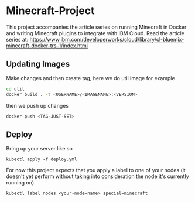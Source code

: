 # Minecraft-Project
This project accompanies the article series on running Minecraft in Docker and
writing Minecraft plugins to integrate with IBM Cloud. 
Read the article series at: https://www.ibm.com/developerworks/cloud/library/cl-bluemix-minecraft-docker-trs-1/index.html


## Updating Images
Make changes and then create tag, here we do util image for example

```bash
cd util
docker build . -t <USERNAME>/<IMAGENAME>:<VERSION>
```

then we push up changes

```bash
docker push <TAG-JUST-SET>
```
## Deploy
Bring up your server like so

```
kubectl apply -f deploy.yml
```

For now this project expects that you apply a label to one of your nodes (it doesn't yet perform without taking into consideration the node it's currently running on)

```
kubectl label nodes <your-node-name> special=minecraft
```
